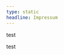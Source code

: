 ```yaml
---
type: static
headline: Impressum
---
```

test

<divider-box background=green pattern=true></divider-box>

test

<divider-box background=yellow pattern=false></divider-box>

![]()
